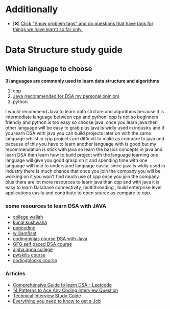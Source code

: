 # Additionally

- [❌] [Click "Show problem tags" and do questions that have tags for things we have learnt so far only.](https://leetcode.com/tag/string/)

# Data Structure study guide

## Which language to choose

<strong>3 languages are commonly used to learn data structure and algorithms</strong>

1. cpp
2. [Java (recommended for DSA my personal opinion)](https://www.youtube.com/watch?v=GOiDf1wSMts&list=TLPQMDUwNDIwMjN7gyV731zMPA&index=2&ab_channel=ApnaCollege)
3. python

I would recommend Java to learn data strcture and algorithms because it is intermediate language
between cpp and python. cpp is not so beginners friendly and python is too easy so choose java. once you learn java then other language will be easy to grab plus java is widly used in industry and if you learn DSA with java you can build projects later on with the same language whilst in cpp projects are difficult to make as compare to java and because of this you have to learn another language with is good but my recommendation is stick with java so learn the basics concepts in java and learn DSA then learn how to build project with the language learning one language will give you good grasp on it and spending time with one language will help to understand language easily. since java is widly used in industry there is much chance that once you join the company you will be working on it you won't find much use of cpp once you join the company plus there are lot more resources to learn java than cpp and with java it is easy to learn Database connectivity, multithreading , build enterprise level applications easily and contribute to open source as compare to cpp.

### some resources to learn DSA with JAVA

- [college wallah](https://www.example.com)
- [kunal kushwaha](https://www.example.com)
- [pepcoding](https://www.example.com)
- [williamfiset](https://www.example.com)
- [codingninjas course DSA with Java](https://www.example.com)
- [GFG self paced DSA course](https://www.example.com)
- [alpha apna college](https://www.example.com)
- [pwskills course](https://pwskills.com/category/Java-with-DSA-&-System-Design)
- [codingblocks course](https://online.codingblocks.com/courses/data-structures-and-algorithms-online-course-java-algo)

### Articles

- [Comprehensive Guide to learn DSA - Leetcode](https://leetcode.com/discuss/general-discussion/494279/Comprehensive-Data-Structure-and-Algorithm-Study-Guide)
- [14 Patterns to Ace Any Coding Interview Question](https://grokkingtechinterview.com/14-patterns-to-ace-any-coding-interview-question-c5bb3357f6ed)
- [Technical Interview Study Guide](https://github.com/khanhnamle1994/technical-interview-prep/blob/master/Technical-Interview-Study-Guide.pdf)
- [Everything you need to know to get a Job](https://github.com/kdn251/interviews#articles)
